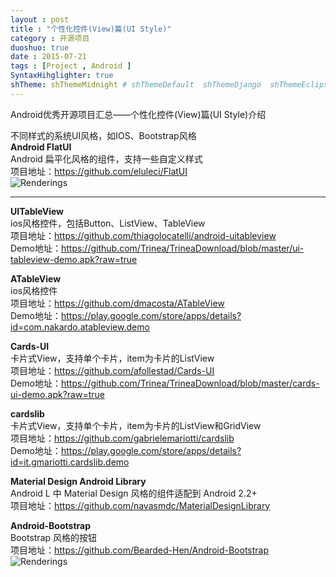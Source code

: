```yaml
---
layout : post
title : "个性化控件(View)篇(UI Style)"
category : 开源项目
duoshuo: true
date : 2015-07-21
tags : [Project , Android ]
SyntaxHihglighter: true
shTheme: shThemeMidnight # shThemeDefault  shThemeDjango  shThemeEclipse  shThemeEmacs  shThemeFadeToGrey  shThemeMidnight  shThemeRDark
---
```


Android优秀开源项目汇总——个性化控件(View)篇(UI Style)介绍  

不同样式的系统UI风格，如IOS、Bootstrap风格  
**Android FlatUI**  
Android 扁平化风格的组件，支持一些自定义样式  
项目地址：https://github.com/eluleci/FlatUI  
![Renderings](http://a3.qpic.cn/psb?/V13ROnLv2MSKxZ/Ptbel3btOsJeYYLYm4qvysdRiV9z9sooQ3M.0X48xek!/b/dHYBAAAAAAAA&bo=AASAAgAAAAADAKM!&rf=viewer_4)  

<!-- more -->

---

**UITableView**  
ios风格控件，包括Button、ListView、TableView  
项目地址：https://github.com/thiagolocatelli/android-uitableview  
Demo地址：https://github.com/Trinea/TrineaDownload/blob/master/ui-tableview-demo.apk?raw=true  

**ATableView**  
ios风格控件  
项目地址：https://github.com/dmacosta/ATableView  
Demo地址：https://play.google.com/store/apps/details?id=com.nakardo.atableview.demo  

**Cards-UI**  
卡片式View，支持单个卡片，item为卡片的ListView  
项目地址：https://github.com/afollestad/Cards-UI  
Demo地址：https://github.com/Trinea/TrineaDownload/blob/master/cards-ui-demo.apk?raw=true  

**cardslib**  
卡片式View，支持单个卡片，item为卡片的ListView和GridView  
项目地址：https://github.com/gabrielemariotti/cardslib  
Demo地址：https://play.google.com/store/apps/details?id=it.gmariotti.cardslib.demo  

**Material Design Android Library**  
Android L 中 Material Design 风格的组件适配到 Android 2.2+  
项目地址：https://github.com/navasmdc/MaterialDesignLibrary  

**Android-Bootstrap**  
Bootstrap 风格的按钮  
项目地址：https://github.com/Bearded-Hen/Android-Bootstrap  
![Renderings](http://a3.qpic.cn/psb?/V13ROnLv2MSKxZ/St8X6eyvyiKNZ5r5Nv6JS7nBE280URz97V**DsBSlak!/b/dIgBAAAAAAAA&bo=gAI6BAAAAAADAJk!&rf=viewer_4)  





